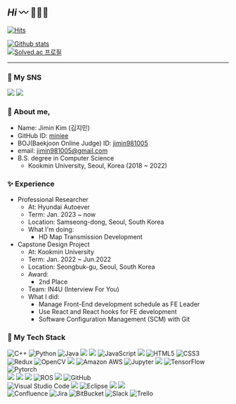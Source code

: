 
## *Hi* 〰️ 🧚🏻‍♂️


<!--[![Hits](https://hits.seeyoufarm.com/api/count/incr/badge.svg?url=https%3A%2F%2Fgithub.com%2FJiminK&count_bg=%23FF5F90&title_bg=%23FFA5CD&icon=googlefit.svg&icon_color=%23FFFFFF&title=hits&edge_flat=false)](https://hits.seeyoufarm.com)-->
[![Hits](https://hits.seeyoufarm.com/api/count/incr/badge.svg?url=https%3A%2F%2Fgithub.com%2FJiminK&count_bg=%23FFDBCA&title_bg=%23FFB9B9&icon=googlefit.svg&icon_color=%23FFFFFF&title=hits&edge_flat=false)](https://hits.seeyoufarm.com)

<!--
**JiminK/JiminK** is a ✨ _special_ ✨ repository because its `README.md` (this file) appears on your GitHub profile.

Here are some ideas to get you started:

- 🔭 I’m currently working on ...
- 🌱 I’m currently learning ...
- 👯 I’m looking to collaborate on ...
- 🤔 I’m looking for help with ...
- 💬 Ask me about ...
- 📫 How to reach me: ...
- 😄 Pronouns: ...
- ⚡ Fun fact: ...
-->

[![Github stats](https://github-readme-stats.vercel.app/api?username=JiminK&include_all_commits=true&show_icons=true&theme=ayu-mirage&count_private=true)](https://github.com/anuraghazra/github-readme-stats)
<br>
[![Solved.ac 프로필](http://mazassumnida.wtf/api/v2/generate_badge?boj=jimin981005)](https://solved.ac/jimin981005)

---

### 🧸 My SNS
<a href="https://www.instagram.com/_rlawlalss" target="_blank"><img src="https://img.shields.io/badge/Instagram-E4405F?&logo=Instagram&logoColor=white"/></a>
<a href="https://vsco.co/jjminvsco/gallery" target="_blank"><img src="https://img.shields.io/badge/VSCO-555555?&logo=Vsco&logoColor=white"/></a>


<!-- &include_all_commits=true -->
<!--
---

[![Blog Badge](http://img.shields.io/badge/-Blog-black?style=flat-square&logo=velog&link=https://velog.io/@kkoma2623)](https://velog.io/@kkoma2623)
[![Gmail Badge](https://img.shields.io/badge/Gmail-d14836?style=flat-square&logo=Gmail&logoColor=white&link=mailto:jiwook.dev@gmail.com)](mailto:jiwook.dev@gmail.com)
[![Linkedin Badge](https://img.shields.io/badge/-LinkedIn-blue?style=flat-square&logo=Linkedin&logoColor=white&link=https://www.linkedin.com/in/jiwook-choi-woogie)](https://www.linkedin.com/in/jiwook-choi-woogie/)
![GitHub followers](https://img.shields.io/github/followers/kkoma2623?style=social)
-->


<!-- #### 🥨 Basic info -->
### 🥨 About me,
- Name: Jimin Kim (김지민)
- GitHub ID: [miniee](https://github.com/JiminK)
- BOJ(Baekjoon Online Judge) ID: [jimin981005](http://boj.kr/u/jimin981005)
- email: jimin981005@gmail.com
- B.S. degree in Computer Science
  - Kookmin University, Seoul, Korea (2018 ~ 2022)
<!-- LinkedIn: [Jiwook Choi](https://www.linkedin.com/in/jiwook-choi-woogie/)-->
<!-- Blog: [Velog](https://velog.io/@kkoma2623)-->


<!-- [![Top Langs](https://github-readme-stats.vercel.app/api/top-langs/?username=JiminK&hide=jupyter%20notebook&layout=compact&theme=ayu-mirage)](https://github.com/JiminK/JiminK) -->

### ✨ Experience
- Professional Researcher
  - At: Hyundai Autoever
  - Term: Jan. 2023 ~ now
  - Location: Samseong-dong, Seoul, South Korea
  - What I'm doing:
    - HD Map Transmission Development
- Capstone Design Project
  - At: Kookmin University
  - Term: Jan. 2022 ~ Jun.2022
  - Location: Seongbuk-gu, Seoul, South Korea
  - Award:
    - 2nd Place
  - Team: IN4U (Interview For You)
  - What I did:
    - Manage Front-End development schedule as FE Leader
    - Use React and React hooks for FE development
    - Software Configuration Management (SCM) with Git


### 🍒 My Tech Stack 

![C++](https://img.shields.io/badge/-C++-00599C?&logo=c%2B%2B)
![Python](https://img.shields.io/badge/-Python-black?&logo=Python)
![Java](https://img.shields.io/badge/-Java-black?&logo=Java)
<img src="https://img.shields.io/badge/React-61DAFB?&logo=React&logoColor=black"/>
<img src="https://img.shields.io/badge/Next.js-000000?&logo=Next.js&logoColor=white"/>
![JavaScript](https://img.shields.io/badge/-JavaScript-5a5a5a?&logo=javascript)
<img src="https://img.shields.io/badge/Typescript-3178C6?&logo=Typescript&logoColor=white"/>
![HTML5](https://img.shields.io/badge/-HTML5-E34F26?&logo=html5&logoColor=white)
![CSS3](https://img.shields.io/badge/-CSS3-1572B6?&logo=css3)
<br>
![Redux](https://img.shields.io/badge/-Redux-764ABC?&logo=Redux)
![OpenCV](https://img.shields.io/badge/-OpenCV-5F44CB?&logo=OpenCV)
<img src="https://img.shields.io/badge/MySQL-4479A1?&logo=MySQL&logoColor=white"/>
![Amazon AWS](https://img.shields.io/badge/-Amazon%20AWS-FF9900?&logo=Amazon%20AWS)
![Jupyter](https://img.shields.io/badge/-Jupyter-f37320?&logo=Jupyter&logoColor=white)
<img src="https://img.shields.io/badge/Anaconda-44A833?&logo=Anaconda&logoColor=white"/>
![TensorFlow](https://img.shields.io/badge/-TensorFlow-black?&logo=TensorFlow)
![Pytorch](https://img.shields.io/badge/-Pytorch-black?&logo=Pytorch)
<br>
<img src="https://img.shields.io/badge/Linux-FCC624?&logo=linux&logoColor=black"/>
<img src="https://img.shields.io/badge/macOS-000000?&logo=apple&logoColor=white"/>
<img src="https://img.shields.io/badge/Ubuntu-E95420?&logo=Ubuntu&logoColor=white"/>
![ROS](https://img.shields.io/badge/-ROS-22314E?&logo=ROS)
<img src="https://img.shields.io/badge/Git-F05032?&logo=git&logoColor=white"/> 
![GitHub](https://img.shields.io/badge/-GitHub-181717?&logo=github)
<br>
![Visual Studio Code](https://img.shields.io/badge/-Visual%20Studio%20Code-007ACC?&logo=Visual%20Studio%20Code)
<img src="https://img.shields.io/badge/Visual Studio-5C2D91?&logo=Visual Studio&logoColor=white"/>
![Eclipse](https://img.shields.io/badge/-Eclipse-2e0d7d?&logo=Eclipse)
<img src="https://img.shields.io/badge/PyCharm-28be6e?&logo=PyCharm&logoColor=white"/>
<img src="https://img.shields.io/badge/Google Colab-F9AB00?&logo=Google Colab&logoColor=white"/>
<br>
![Confluence](https://img.shields.io/badge/-Confluence-1c31e0?style=flat-square&logo=Confluence)
![Jira](https://img.shields.io/badge/-Jira-3c71ff?&logo=Jira&logoColor=ffffff)
![BitBucket](https://img.shields.io/badge/-BitBucket-darkblue?style=flat-square&logo=bitbucket)
![Slack](https://img.shields.io/badge/-Slack-4e188c?&logo=Slack)
![Trello](https://img.shields.io/badge/-Trello-0079BF?&logo=Trello)




<!--
![MobX](https://img.shields.io/badge/-Mobx-FF9955?&logo=Mobx&logoColor=white)
![Firebase](https://img.shields.io/badge/-Firebase-808080?&logo=Firebase&logoColor=FFCA28)
![Nodejs](https://img.shields.io/badge/-Nodejs-black?style=flat-square&logo=Node.js)
![Apollo GraphQL](https://img.shields.io/badge/-Apollo%20GraphQL-black?style=flat-square&logo=Apollo%20GraphQL)-->
<!--![Docker](https://img.shields.io/badge/-Docker-black?style=flat-square&logo=Docker)-->
<!--![Keras](https://img.shields.io/badge/-Keras-D00000?style=flat-square&logo=Keras)-->
  
<!--
<br/>

---
#### Experience
- Professional Researcher
  - At: Hyundai Autoever
  - Term: May 2021 - Now
  - Location: Samseong-dong, Seoul, South Korea
  - What I'm doing:
    - Classic AUTOSAR
- Full Stack Engineer (Internship)
  - At: RiderDash
  - Term: Jun 2020 - Feb 2021
  - Location: Samseong-dong, Seoul, South Korea
  - What I've done:
    - Developed web
    - A/B and Multivariate testing
    - Improve conversion
  - What I did:
    - Web development: Used TypeScript, React.js, MobX, Redux.js, Apollo + GraphQL, NodeJS, Next.js, Nest.js
    - Server migration: Migrate GCP to AWS. Used S3, Lamda, Route53, CloudFront, IAM, SAM CLI
- Capstone Design Project
  - At: Kookmin University
  - Term: Mar 2020 - Jun 2020
  - Location: Seongbuk-gu, Seoul, South Korea
  - Award:
    - Popularity Award
  - Team: ㅇㅅㅇ (Algorithm Service Labatory, 알고리즘 서비스 연구소)
    - Myung-Seo Choi(PM), Jiwook Choi(FE Leader, me), Hyunwoong Woo(BE Leader), Hojoon Park, Sooryun Kang, Khalid
  - Whar I did:
    - Administrate FE develop schedule as a PL.
    - Use React and React hooks for FE develop
    - Use Phaser 3 game framework to implement replay page.
- Research Assistant(Online)
  - At: UC Irvine
  - Term: Dec 2020 - Feb 2021
  - Location: Onine
  - What I did: Studied DNN(Deep Neural Network), ZFP compression, Try to boost DNN performace by zfp compression algorithm on VGG.
- Dodam Dodam Project(Porn Image Filtering)
  - At: Kookmin University
  - Term: Nov 2019 - Dec 2019
  - Location: Seongbuk-gu, Seoul, South Korea
  - Team: Jiwook Choi(me), Hojoon Park, Hyobin Hwang, Hyunki Son, Yerin Oh
  - What I did:
    - Collect ans label 65,000 porn images
    - Learning pretrained ResNet50 and GoogLeNet
      - ResNet50's test set accuracy: 97%, recall: 95%, precision: 98%
      - GooLeNet's test set accuracy: 95%), recall: 91%, precision: 99%
    - Use OpenCV to detect image area and judege porn or not at realtime.
- UROP (Undergraduate Researcher)
  - At: Kookmin University
  - Term: Mar 2019 - July 2019
  - Location: Seongbuk-gu, Seoul, South Korea
  - What I did:
- FOSCAR
  - At: Kookmin University Autonomous Club
  - Term: Mar 2019 - Feb 2020
  - Location: Seongbuk-gu, Seoul, South Korea
  - Award:
    - 3rd Place at BRKL(Battle Robot Korea League) Autonomous Driving
    - Advanced to the finals as a representative of the Korean team at 2020 Turtlebot autorace
  - Team: Jiwook Choi(Leader, General Affairs, me), Myung-Seo Choi, Somang Kim, Kihoon Hong
  - What I did:
    - Use SVM and Hog features to detect traffic signs.
    - Use OpenCV for linetracing and traffic signs detect.
    - Use ROS to build robot applicatinos.
    - Use LDS sensor to detect obstacles.
    - Set parking algorithm.
    - Administrate club grants.
- KOBOT
  - At: Kookmin University Humanoid and Embedded Club
  - Term: Sep 2014 - Dec 2015
  - Location: Seongbuk-gu, Seoul, South Korea
  - Award:
    -  Obstacle Run 2nd Place at FIRA RoboWorld Cup 2015
  - Team: Dakyung Oh(Leader), Hyungmin In, Jiwook Choi(me), Hyowon Choi
  - What I did:
    - Use OpenCV to detect obstacles.
    - Use RoboC to set humanoid robot's actions.
    - Get club grants more than 8,000,000 Won as a general affairs from Samsung Friendship and KOFST(The Korean Federation of Science and Technology).
---
-->
